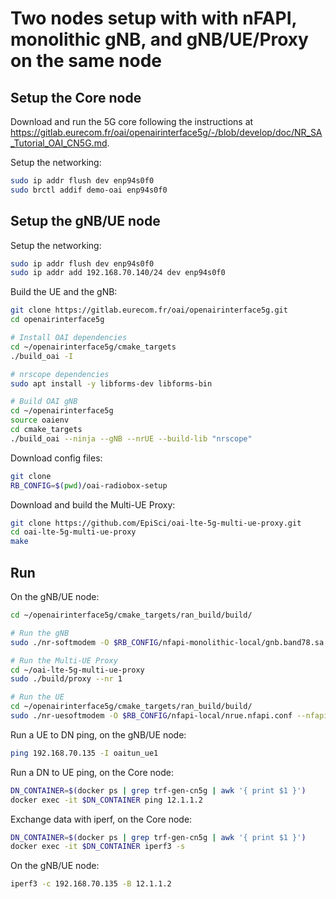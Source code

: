 # Two nodes setup with with nFAPI, monolithic gNB, and gNB/UE/Proxy on the same node

## Setup the Core node

Download and run the 5G core following the instructions at https://gitlab.eurecom.fr/oai/openairinterface5g/-/blob/develop/doc/NR_SA_Tutorial_OAI_CN5G.md.

Setup the networking:
```sh
sudo ip addr flush dev enp94s0f0
sudo brctl addif demo-oai enp94s0f0
```

## Setup the gNB/UE node

Setup the networking:
```sh
sudo ip addr flush dev enp94s0f0
sudo ip addr add 192.168.70.140/24 dev enp94s0f0
```

Build the UE and the gNB:
```sh
git clone https://gitlab.eurecom.fr/oai/openairinterface5g.git
cd openairinterface5g

# Install OAI dependencies
cd ~/openairinterface5g/cmake_targets
./build_oai -I

# nrscope dependencies
sudo apt install -y libforms-dev libforms-bin

# Build OAI gNB
cd ~/openairinterface5g
source oaienv
cd cmake_targets
./build_oai --ninja --gNB --nrUE --build-lib "nrscope"
```

Download config files:
```sh
git clone
RB_CONFIG=$(pwd)/oai-radiobox-setup
```

Download and build the Multi-UE Proxy:
```sh
git clone https://github.com/EpiSci/oai-lte-5g-multi-ue-proxy.git
cd oai-lte-5g-multi-ue-proxy
make
```

## Run

On the gNB/UE node:
```sh
cd ~/openairinterface5g/cmake_targets/ran_build/build/

# Run the gNB
sudo ./nr-softmodem -O $RB_CONFIG/nfapi-monolithic-local/gnb.band78.sa.fr1.106prb.nfapi.conf --nfapi VNF --emulate-l1 --sa

# Run the Multi-UE Proxy
cd ~/oai-lte-5g-multi-ue-proxy
sudo ./build/proxy --nr 1

# Run the UE
cd ~/openairinterface5g/cmake_targets/ran_build/build/
sudo ./nr-uesoftmodem -O $RB_CONFIG/nfapi-local/nrue.nfapi.conf --nfapi STANDALONE_PNF --node-number 2 --emulate-l1 --sa
```

Run a UE to DN ping, on the gNB/UE node:
```sh
ping 192.168.70.135 -I oaitun_ue1
```

Run a DN to UE ping, on the Core node:
```sh
DN_CONTAINER=$(docker ps | grep trf-gen-cn5g | awk '{ print $1 }')
docker exec -it $DN_CONTAINER ping 12.1.1.2
```

Exchange data with iperf, on the Core node:
```sh
DN_CONTAINER=$(docker ps | grep trf-gen-cn5g | awk '{ print $1 }')
docker exec -it $DN_CONTAINER iperf3 -s
```
On the gNB/UE node:
```sh
iperf3 -c 192.168.70.135 -B 12.1.1.2
```